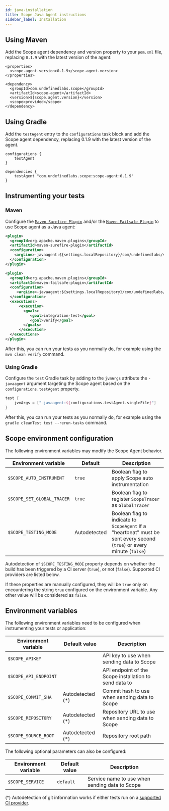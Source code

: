 ```yaml
---
id: java-installation
title: Scope Java Agent instructions
sidebar_label: Installation
---
```


## Using Maven

Add the Scope agent dependency and version property to your `pom.xml` file, replacing `0.1.9` with the latest version of the agent:

```
<properties>
  <scope.agent.version>0.1.9</scope.agent.version>
</properties>
```
```
<dependency>
  <groupId>com.undefinedlabs.scope</groupId>
  <artifactId>scope-agent</artifactId>
  <version>${scope.agent.version}</version>
  <scope>provided</scope>
</dependency>
```

## Using Gradle
Add the `testAgent` entry to the `configurations` task block and add the Scope agent dependency, replacing 0.1.9 with the latest version of the agent.

```
configurations {
    testAgent
}

dependencies {
    testAgent "com.undefinedlabs.scope:scope-agent:0.1.9"
}
```

## Instrumenting your tests
### Maven
Configure the [`Maven Surefire Plugin`](https://maven.apache.org/surefire/maven-surefire-plugin/) and/or the [`Maven Failsafe Plugin`](https://maven.apache.org/surefire/maven-failsafe-plugin/) to use Scope agent as a Java agent:
```xml
<plugin>
  <groupId>org.apache.maven.plugins</groupId>
  <artifactId>maven-surefire-plugin</artifactId>
  <configuration>
    <argLine>-javaagent:${settings.localRepository}/com/undefinedlabs/scope/scope-agent/${scope.agent.version}/scope-agent-${scope.agent.version}.jar</argLine>
  </configuration>
</plugin>

<plugin>
  <groupId>org.apache.maven.plugins</groupId>
  <artifactId>maven-failsafe-plugin</artifactId>
  <configuration>
     <argLine>-javaagent:${settings.localRepository}/com/undefinedlabs/scope/scope-agent/${scope.agent.version}/scope-agent-${scope.agent.version}.jar</argLine>
  </configuration>
  <executions>
      <execution>
        <goals>
           <goal>integration-test</goal>
           <goal>verify</goal>
        </goals>
      </execution>
  </executions>
</plugin>
```
After this, you can run your tests as you normally do, for example using the `mvn clean verify` command.

### Using Gradle
Configure the `test` Gradle task by adding to the `jvmArgs` attribute the `-javaagent` argument targeting the Scope agent based on the `configurations.testAgent` property.

```groovy
test {
    jvmArgs = ["-javaagent:${configurations.testAgent.singleFile}"]
}
```

After this, you can run your tests as you normally do, for example using the `gradle cleanTest test --rerun-tasks` command.

## Scope environment configuration

The following environment variables may modify the Scope Agent behavior.

| Environment variable  | Default | Description |
|---|---|---|
| `$SCOPE_AUTO_INSTRUMENT` | `true` | Boolean flag to apply Scope auto instrumentation |
| `$SCOPE_SET_GLOBAL_TRACER` | `true` | Boolean flag to register `ScopeTracer` as `GlobalTracer` |
| `$SCOPE_TESTING_MODE` | Autodetected | Boolean flag to indicate to `ScopeAgent` if a "heartbeat" must be sent every second (`true`) or every minute (`false`) |

Autodetection of `$SCOPE_TESTING_MODE` property depends on whether the build has been triggered by a CI server (`true`), or not (`false`). Supported CI providers are listed below.

If these properties are manually configured, they will be `true` only on encountering the string `true` configured on the environment variable. Any other value will be considered as `false`.


## Environment variables

The following environment variables need to be configured when instrumenting your tests or application:

| Environment variable  | Default value    | Description                                            |
|-----------------------|------------------|--------------------------------------------------------|
| `$SCOPE_APIKEY`       |                  | API key to use when sending data to Scope              |
| `$SCOPE_API_ENDPOINT` |                  | API endpoint of the Scope installation to send data to |
| `$SCOPE_COMMIT_SHA`   | Autodetected (*) | Commit hash to use when sending data to Scope          |
| `$SCOPE_REPOSITORY`   | Autodetected (*) | Repository URL to use when sending data to Scope       |
| `$SCOPE_SOURCE_ROOT`  | Autodetected (*) | Repository root path                                   |

The following optional parameters can also be configured:

| Environment variable | Default value    | Description                                      |
|----------------------|------------------|--------------------------------------------------|
| `$SCOPE_SERVICE`     | `default`        | Service name to use when sending data to Scope   |

(*) Autodetection of git information works if either tests run on a [supported CI provider](java-compatibility.md#ci-providers).
